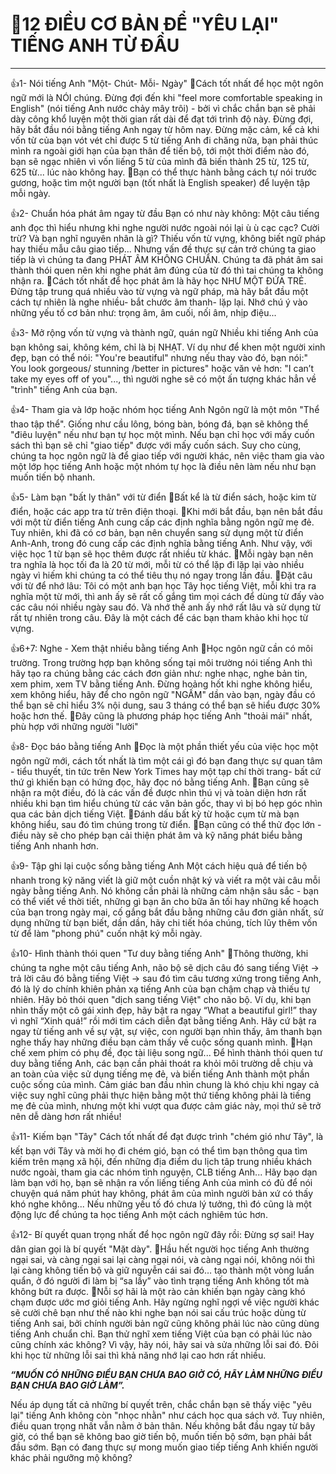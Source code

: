 # 🎁12 ĐIỀU CƠ BẢN ĐỂ "YÊU LẠI" TIẾNG ANH TỪ ĐẦU
---
👍1- Nói tiếng Anh "Một- Chút- Mỗi- Ngày"
🔹Cách tốt nhất để học một ngôn ngữ mới là NÓI chúng. Đừng đợi đến khi "feel more comfortable speaking in English" (nói tiếng Anh nước chảy mây trôi) - bởi vì chắc chắn bạn sẽ phải dày công khổ luyện một thời gian rất dài để đạt tới trình độ này. Đừng đợi, hãy bắt đầu nói bằng tiếng Anh ngay từ hôm nay. Đừng mặc cảm, kể cả khi vốn từ của bạn vót vét chỉ được 5 từ tiếng Anh đi chăng nữa, bạn phải thúc mình ra ngoài giới hạn của bạn thân để tiến bộ, tới một thời điểm nào đó, bạn sẽ ngạc nhiên vì vốn liếng 5 từ của mình đã biến thành 25 từ, 125 từ, 625 từ... lúc nào không hay.
🔹Bạn có thể thực hành bằng cách tự nói trước gương, hoặc tìm một người bạn (tốt nhất là English speaker) để luyện tập mỗi ngày.

👍2- Chuẩn hóa phát âm ngay từ đầu
Bạn có như này không: Một câu tiếng anh đọc thì hiểu nhưng khi nghe người nước ngoài nói lại ù ù cạc cạc? Cười trừ?
Và bạn nghĩ nguyên nhân là gì? Thiếu vốn từ vựng, không biết ngữ pháp hay thiếu mẫu câu giao tiếp… Nhưng vấn đề thực sự cản trở chúng ta giao tiếp là vì chúng ta đang PHÁT ÂM KHÔNG CHUẨN. Chúng ta đã phát âm sai thành thói quen nên khi nghe phát âm đúng của từ đó thì tai chúng ta không nhận ra.
🔹Cách tốt nhất để học phát âm là hãy học NHƯ MỘT ĐỨA TRẺ. Đừng tập trung quá nhiều vào từ vựng và ngữ pháp, mà hãy bắt đầu một cách tự nhiên là nghe nhiều- bắt chước âm thanh- lặp lại. Nhớ chú ý vào những yếu tố cơ bản như: trọng âm, âm cuối, nối âm, nhịp điệu...

👍3- Mở rộng vốn từ vựng và thành ngữ, quán ngữ
Nhiều khi tiếng Anh của bạn không sai, không kém, chỉ là bị NHẠT. Ví dụ như để khen một người xinh đẹp, bạn có thể nói: "You're beautiful" nhưng nếu thay vào đó, bạn nói:" You look gorgeous/ stunning /better in pictures" hoặc văn vẻ hơn: "I can’t take my eyes off of you"..., thì người nghe sẽ có một ấn tượng khác hẳn về "trình" tiếng Anh của bạn.

👍4- Tham gia và lớp hoặc nhóm học tiếng Anh
Ngôn ngữ là một môn "Thể thao tập thể". Giống như cầu lông, bóng bàn, bóng đá, bạn sẽ không thể "điêu luyện" nếu như bạn tự học một mình. Nếu bạn chỉ học với mấy cuốn sách thì bạn sẽ chỉ "giao tiếp" được với mấy cuốn sách. Suy cho cùng, chúng ta học ngôn ngữ là để giao tiếp với người khác, nên việc tham gia vào một lớp học tiếng Anh hoặc một nhóm tự học là điều nên làm nếu như bạn muốn tiến bộ nhanh. 

👍5- Làm bạn "bất ly thân" với từ điển
🔹Bất kể là từ điển sách, hoặc kim từ điển, hoặc các app tra từ trên điện thoại. 
🔹Khi mới bắt đầu, bạn nên bắt đầu với một từ điển tiếng Anh cung cấp các định nghĩa bằng ngôn ngữ mẹ đẻ. Tuy nhiên, khi đã có cơ bản, bạn nên chuyển sang sử dụng một từ điển Anh-Anh, trong đó cung cấp các định nghĩa bằng tiếng Anh. Như vậy, với việc học 1 từ bạn sẽ học thêm được rất nhiều từ khác. 
🔹Mỗi ngày bạn nên tra nghĩa là học tối đa là 20 từ mới, mỗi từ có thể lặp đi lặp lại vào nhiều ngày vì hiếm khi chúng ta có thể tiêu thụ nó ngay trong lần đầu. 
🔹Đặt câu với từ để nhớ lâu: Tôi có một anh bạn học Tây học tiếng Việt, mỗi khi tra ra nghĩa một từ mới, thì anh ấy sẽ rất cố gắng tìm mọi cách để dùng từ đấy vào các câu nói nhiều ngày sau đó. Và nhớ thế anh ấy nhớ rất lâu và sử dụng từ rất tự nhiên trong câu. Đây là một cách để các bạn tham khảo khi học từ vựng.

👍6+7: Nghe - Xem thật nhiều bằng tiếng Anh 
🔹Học ngôn ngữ cần có môi trường. Trong trường hợp bạn không sống tại môi trường nói tiếng Anh thì hãy tạo ra chúng bằng các cách đơn giản như: nghe nhạc, nghe bản tin, xem phim, xem TV bằng tiếng Anh. Đừng hoảng hốt khi nghe không hiểu, xem không hiểu, hãy để cho ngôn ngữ "NGẤM" dần vào bạn, ngày đầu có thể bạn sẽ chỉ hiểu 3% nội dung, sau 3 tháng có thể bạn sẽ hiểu được 30% hoặc hơn thế. 
🔹Đây cũng là phương pháp học tiếng Anh "thoải mái" nhất, phù hợp với những người "lười"

👍8- Đọc báo bằng tiếng Anh
🔹Đọc là một phần thiết yếu của việc học một ngôn ngữ mới, cách tốt nhất là tìm một cái gì đó bạn đang thực sự quan tâm - tiểu thuyết, tin tức trên New York Times hay một tạp chí thời trang- bất cứ thứ gì khiến bạn có hứng đọc, hãy đọc nó bằng tiếng Anh. 
🔹Bạn cũng sẽ nhận ra một điều, đó là các vấn đề được nhìn thú vị và toàn diện hơn rất nhiều khi bạn tìm hiểu chúng từ các văn bản gốc, thay vì bị bó hẹp góc nhìn qua các bản dịch tiếng Việt.
🔹Đánh dấu bất kỳ từ hoặc cụm từ mà bạn không hiểu, sau đó tìm chúng trong từ điển.
🔹Bạn cũng có thể thử đọc lớn - điều này sẽ cho phép bạn cải thiện phát âm và kỹ năng phát biểu bằng tiếng Anh nhanh hơn. 

👍9- Tập ghi lại cuộc sống bằng tiếng Anh
Một cách hiệu quả để tiến bộ nhanh trong kỹ năng viết là giữ một cuồn nhật ký và viết ra một vài câu mỗi ngày bằng tiếng Anh. Nó không cần phải là những cảm nhận sâu sắc - bạn có thể viết về thời tiết, những gì bạn ăn cho bữa ăn tối hay những kế hoạch của bạn trong ngày mai, cố gắng bắt đầu bằng những câu đơn giản nhất, sử dụng những từ bạn biết, dần dần, hãy chi tiết hóa chúng, tích lũy thêm vốn từ để làm "phong phú" cuốn nhật ký mỗi ngày.

👍10- Hình thành thói quen "Tư duy bằng tiếng Anh"
🔹Thông thường, khi chúng ta nghe một câu tiếng Anh, não bộ sẽ dịch câu đó sang tiếng Việt -> trả lời câu đó bằng tiếng Việt -> sau đó tìm câu tương xứng trong tiếng Anh, đó là lý do chính khiên phản xạ tiếng Anh của bạn chậm chạp và thiếu tự nhiên. Hãy bỏ thói quen "dịch sang tiếng Việt" cho não bộ. Ví dụ, khi bạn nhìn thấy một cô gái xinh đẹp, hãy bật ra ngay “What a beautiful girl!” thay vì nghĩ “Xinh quá!” rồi mới tìm cách diễn đạt bằng tiếng Anh. Hãy cứ bật ra ngay từ tiếng anh về sự vật, sự việc, con người bạn nhìn thấy, âm thanh bạn nghe thấy hay những điều bạn cảm thấy về cuộc sống quanh mình. 
🔹Hạn chế xem phim có phụ đề, đọc tài liệu song ngữ... Để hình thành thói quen tư duy bằng tiếng Anh, các bạn cần phải thoát ra khỏi môi trường dễ chịu và an toàn của việc sử dụng tiếng mẹ đẻ, và biến tiếng Anh thành một phần cuộc sống của mình. Cảm giác ban đầu nhìn chung là khó chịu khi ngay cả việc suy nghĩ cũng phải thực hiện bằng một thứ tiếng không phải là tiếng mẹ đẻ của mình, nhưng một khi vượt qua được cảm giác này, mọi thứ sẽ trở nên dễ dàng hơn rất nhiều!

👍11- Kiếm bạn "Tây"
Cách tốt nhất để đạt được trình "chém gió như Tây", là kết bạn với Tây và mời họ đi chém gió, bạn có thể tìm bạn thông qua tìm kiếm trên mạng xã hội, đến những địa điểm du lịch tâp trung nhiều khách nước ngoài, tham gia các nhóm tình nguyện, CLB tiếng Anh... Hãy bạo dạn làm bạn với họ, bạn sẽ nhận ra vốn liếng tiếng Anh của mình có đủ để nói chuyện quá năm phút hay không, phát âm của mình người bản xứ có thấy khó nghe không... Nếu những yếu tố đó chưa lý tưởng, thì đó cũng là một động lực để chúng ta học tiếng Anh một cách nghiêm túc hơn.

👍12- Bí quyết quan trọng nhất để học ngôn ngữ đây rồi: Đừng sợ sai!
Hay dân gian gọi là bí quyết "Mặt dày".
🔹Hầu hết người học tiếng Anh thường ngại sai, và càng ngại sai lại càng ngại nói, và càng ngại nói, không nói thì lại càng không tiến bộ và giữ nguyễn cái sai đó… tạo thành một vòng luẩn quẩn, ở đó người đi làm bị “sa lầy” vào tình trạng tiếng Anh không tốt mà không bứt ra được. 
🔹Nỗi sợ hãi là một rào cản khiến bạn ngày càng khó chạm được ước mơ giỏi tiếng Anh. Hãy ngừng nghĩ ngợi về việc người khác sẽ cười chê bạn như thế nào khi nghe bạn nói sai cấu trúc hoặc dùng từ tiếng Anh sai, bởi chính người bản ngữ cũng không phải lúc nào cũng dùng tiếng Anh chuẩn chỉ. Bạn thử nghĩ xem tiếng Việt của bạn có phải lúc nào cũng chính xác không? Vì vậy, hãy nói, hãy sai và sửa những lỗi sai đó. Đôi khi học từ những lỗi sai thì khả năng nhớ lại cao hơn rất nhiều.

***“MUỐN CÓ NHỮNG ĐIỀU BẠN CHƯA BAO GIỜ CÓ, HÃY LÀM NHỮNG ĐIỀU BẠN CHƯA BAO GIỜ LÀM”.*** 

Nếu áp dụng tất cả những bí quyết trên, chắc chắn bạn sẽ thấy việc "yêu lại" tiếng Anh không còn "nhọc nhằn" như cách học qua sách vở. Tuy nhiên, điều quan trọng nhất vẫn nằm ở bản thân. Nếu không bắt đầu ngay từ bây giờ, có thể bạn sẽ không bao giờ tiến bộ, muốn tiến bộ sớm, bạn phải bắt đầu sớm.
Bạn có đang thực sự mong muốn giao tiếp tiếng Anh khiến người khác phải ngưỡng mộ không?